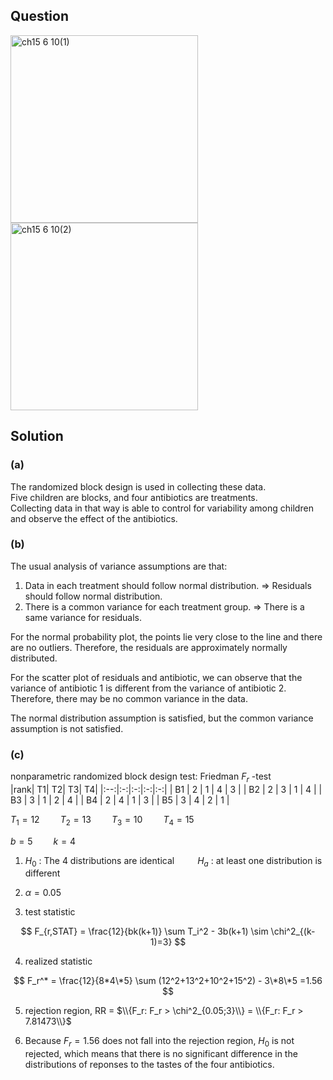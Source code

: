 ## Question
<img width="300" alt="ch15 6 10(1)" src="https://github.com/user-attachments/assets/64d4b4c1-2bea-4777-b0de-04ca2cfd056e" />
<br>
<img width="300" alt="ch15 6 10(2)" src="https://github.com/user-attachments/assets/58293153-1ae3-4415-9317-f3d47dfaf4bb" />

## Solution

### (a)
The randomized block design is used in collecting these data.  
Five children are blocks, and four antibiotics are treatments.  
Collecting data in that way is able to control for variability among children and observe the effect of the antibiotics.

### (b)

The usual analysis of variance assumptions are that:
1. Data in each treatment should follow normal distribution. $\Rightarrow$  Residuals should follow normal distribution.  
2. There is a common variance for each treatment group.  $\Rightarrow$  There is a same variance for residuals.  
  
For the normal probability plot, the points lie very close to the line and there are no outliers. Therefore, the residuals are approximately normally distributed.   

For the scatter plot of residuals and antibiotic, we can observe that the variance of antibiotic 1 is different from the variance of antibiotic 2. Therefore, there may be no common variance in the data.  
  
The normal distribution assumption is satisfied, but the common variance assumption is not satisfied.  


### (c)
nonparametric randomized block design test: Friedman $F_r$ -test  
|rank| T1| T2| T3| T4|
|:--:|:-:|:-:|:-:|:-:|
| B1 | 2 | 1 | 4 | 3 |
| B2 | 2 | 3 | 1 | 4 |
| B3 | 3 | 1 | 2 | 4 |
| B4 | 2 | 4 | 1 | 3 |
| B5 | 3 | 4 | 2 | 1 |

$T_1 = 12 \quad \quad T_2 = 13 \quad \quad T_3 = 10 \quad \quad T_4 = 15$  

$b = 5 \quad \quad k=4$  
  
1. $H_0$ : The 4 distributions are identical $\quad \quad H_a$ : at least one distribution is different

2. $\alpha = 0.05$

3. test statistic

$$
F_{r,STAT} = \frac{12}{bk(k+1)} \sum T_i^2 - 3b(k+1) \sim \chi^2_{(k-1)=3}
$$

4. realized statistic

$$
F_r^* = \frac{12}{8*4\*5} \sum (12^2+13^2+10^2+15^2) - 3\*8\*5 =1.56
$$

5. rejection region, RR = $\\{F_r: F_r > \chi^2_{0.05;3}\\} = \\{F_r: F_r > 7.81473\\}$

6. Because $F_r=1.56$ does not fall into the rejection region, $H_0$ is not rejected, which means that there is no significant difference in the distributions of reponses to the tastes of the four antibiotics.


